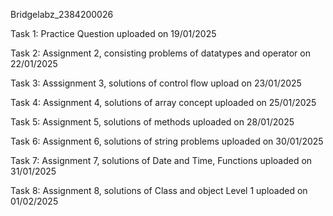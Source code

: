 Bridgelabz_2384200026

Task 1:
Practice Question uploaded on 19/01/2025

Task 2: 
Assignment 2, consisting problems of datatypes and operator on 22/01/2025

Task 3:
Asssignment 3, solutions of control flow upload on 23/01/2025

Task 4:
Assignment 4, solutions of array concept uploaded on 25/01/2025

Task 5:
Assignment 5, solutions of methods uploaded on 28/01/2025

Task 6:
Assignment 6, solutions of string problems uploaded on 30/01/2025

Task 7:
Assignment 7, solutions of Date and Time, Functions uploaded on 31/01/2025

Task 8:
Assignment 8, solutions of Class and object Level 1 uploaded on 01/02/2025

